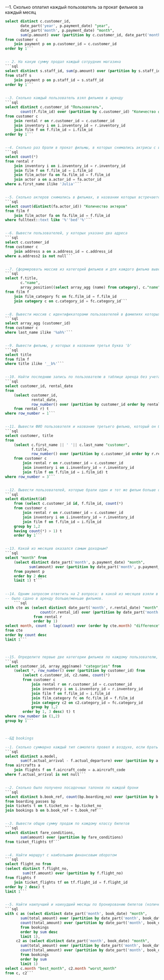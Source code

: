 --1. Сколько оплатил каждый пользователь за прокат фильмов за каждый месяц
```sql
select distinct c.customer_id,
	   date_part('year', p.payment_date) "year",
	   date_part('month', p.payment_date) "month", 
	   sum(p.amount) over (partition by c.customer_id, date_part('month', p.payment_date))
from customer c
	join payment p on p.customer_id = c.customer_id
order by 1```


-- 2. На какую сумму продал каждый сотрудник магазина
```sql
select distinct s.staff_id, sum(p.amount) over (partition by s.staff_id)
from staff s
	join payment p on p.staff_id = s.staff_id
order by 1```
	

--3. Сколько каждый пользователь взял фильмов в аренду
```sql
select distinct c.customer_id "Пользователь",
	   count(f.film_id) over (partition by c.customer_id) "Количество фильмов"
from customer c
	join rental r on r.customer_id = c.customer_id
	join inventory i on i.inventory_id = r.inventory_id
	join film f on f.film_id = i.film_id
order by 1```


--4. Сколько раз брали в прокат фильмы, в которых снимались актрисы с именем Julia
```sql
select count(*)
from rental r
	join inventory i on i.inventory_id = r.inventory_id 
	join film f on f.film_id = i.film_id
	join film_actor fa on fa.film_id = f.film_id
	join actor a on a.actor_id = fa.actor_id
where a.first_name ilike 'Julia'```


--5. Сколько актеров снимались в фильмах, в названии которых встречается подстрока bed
```sql
select count(distinct(fa.actor_id)) "Количество актеров"
from film f
	join film_actor fa on fa.film_id = f.film_id
where fulltext::text like '%''bed''%'```


--6. Вывести пользователей, у которых указано два адреса
```sql
select c.customer_id
from customer c 
	join address a on a.address_id = c.address_id
where a.address2 is not null```


--7. Сформировать массив из категорий фильмов и для каждого фильма вывести индекс массива соответствующей категории
```sql
select f.title,
       c."name",
       array_position((select array_agg (name) from category), c."name")
from film f 
	join film_category fc on fc.film_id = f.film_id
	join category c on c.category_id = fc.category_id```


--8. Вывести массив с идентификаторами пользователей в фамилиях которых есть подстрока 'ah'
```sql
select array_agg (customer_id)
from customer c
where last_name ilike '%ah%'```


--9. Вывести фильмы, у которых в названии третья буква 'b'
```sql
select title
from film f
where title ilike '__b%'```


--10. Найти последнюю запись по пользователю в таблице аренда без учета last_update
```sql
select customer_id, rental_date
from
	(select customer_id,
		    rental_date,
		    row_number() over (partition by customer_id order by rental_date desc) 
	from rental r) t
where row_number = 1```


--11. Вывести ФИО пользователя и название третьего фильма, который он брал в аренду.
```sql
select customer, title
from
	(select c.first_name || ' '|| c.last_name "customer",
		    f.title,
		    row_number() over (partition by c.customer_id order by r.rental_date)
	from customer c 
		join rental r on r.customer_id = c.customer_id
		join inventory i on i.inventory_id = r.inventory_id
		join film f on f.film_id = i.film_id) t 
where row_number = 3```


--12. Вывести пользователей, которые брали один и тот же фильм больше одного раза.
```sql
select distinct(id)
	from (select c.customer_id id, f.film_id, count(*) 
	from customer c
		join rental r on r.customer_id = c.customer_id
		join inventory i on i.inventory_id = r.inventory_id
		join film f on f.film_id = i.film_id
	group by 1,2
	having count(*) > 1) t
	order by 1```


--13. Какой из месяцев оказался самым доходным?
```sql
select "month" from
	(select distinct date_part('month', p.payment_date) "month",
		   sum(amount) over (partition by date_part('month', p.payment_date))
	from payment p
	order by 2 desc
	limit 1) t```
	

--14. Одним запросом ответить на 2 вопроса: в какой из месяцев взяли в аренду фильмов больше всего? На сколько по отношению к предыдущему месяцу
-- было сдано в аренду больше/меньше фильмов.
	```sql
with cte as (select distinct date_part('month', r.rental_date) "month",
	   		    count(r.rental_id) over (partition by date_part('month', r.rental_date))
			 from rental r
			 order by 1)
select month, count - lag(count) over (order by cte.month) "difference"
from cte
order by count desc 
limit 1```



--15. Определите первые две категории фильмов по каждому пользователю, которые они чаще всего берут в аренду.
```sql
select customer_id, array_agg(name) "categories" from
	(select *, row_number() over (partition by customer_id) from 
		(select c.customer_id, c2.name, count(*)
		from customer c 
			join rental r on r.customer_id = c.customer_id
			join inventory i on i.inventory_id = r.inventory_id
			join film f on f.film_id = i.film_id 
			join film_category fc on fc.film_id = f.film_id
			join category c2 on c2.category_id = fc.category_id
			group by 1,2
		order by 1, 3 desc) t) t
where row_number in (1,2)
group by 1```



--БД bookings

--1. Сколько суммарно каждый тип самолета провел в воздухе, если брать завершенные перелеты.
```sql
select distinct a.model,
	   sum(f.actual_arrival - f.actual_departure) over (partition by a.model) "sum_duration"
from aircrafts a
	join flights f on f.aircraft_code = a.aircraft_code
where f.actual_arrival is not null```


--2. Сколько было получено посадочных талонов по каждой брони
```sql
select distinct b.book_ref, count(bp.boarding_no) over (partition by b.book_ref)
from boarding_passes bp
join tickets t on t.ticket_no = bp.ticket_no
join bookings b on b.book_ref = t.book_ref```


--3. Вывести общую сумму продаж по каждому классу билетов
```sql
select distinct fare_conditions,
	   sum(amount) over (partition by fare_conditions)
from ticket_flights tf```


--4. Найти маршрут с наибольшим финансовым оборотом
```sql
select flight_no from
(select distinct f.flight_no,
	    sum(tf.amount) over (partition by f.flight_no)
from flights f 
	join ticket_flights tf on tf.flight_id = f.flight_id
order by 2 desc) t
limit 1```


--5. Найти наилучший и наихудший месяцы по бронированию билетов (количество и сумма)
```sql
with c as (select distinct date_part('month', book_date) "month",
	   sum(total_amount) over (partition by date_part('month', book_date)),
	   count(total_amount) over (partition by date_part('month', book_date))
	   from bookings
	   order by sum desc
	   limit 1),
	 c2 as (select distinct date_part('month', book_date) "month",
	   sum(total_amount) over (partition by date_part('month', book_date)),
	   count(total_amount) over (partition by date_part('month', book_date))
	   from bookings
	   order by sum
	   limit 1)
select c.month "best_month", c2.month "worst_month"
from c, c2```
